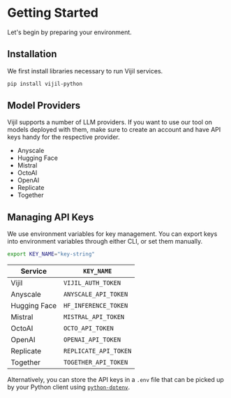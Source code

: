 # Getting Started

Let's begin by preparing your environment.

## Installation

We first install libraries necessary to run Vijil services.

```bash
pip install vijil-python
```

## Model Providers

Vijil supports a number of LLM providers. If you want to use our tool on models deployed with them, make sure to create an account and have API keys handy for the respective provider.

* Anyscale
* Hugging Face
* Mistral
* OctoAI
* OpenAI
* Replicate
* Together

## Managing API Keys

We use environment variables for key management. You can export keys into environment variables through either CLI, or set them manually.

```bash
export KEY_NAME="key-string"
```

| Service | `KEY_NAME` |
|---|---|
| Vijil | `VIJIL_AUTH_TOKEN` |
| Anyscale | `ANYSCALE_API_TOKEN` |
| Hugging Face | `HF_INFERENCE_TOKEN` |
| Mistral | `MISTRAL_API_TOKEN` |
| OctoAI | `OCTO_API_TOKEN` |
| OpenAI | `OPENAI_API_TOKEN` |
| Replicate | `REPLICATE_API_TOKEN` |
| Together | `TOGETHER_API_TOKEN` |

Alternatively, you can store the API keys in a `.env` file that can be picked up by your Python client using [``python-dotenv``](https://pypi.org/project/python-dotenv/).
